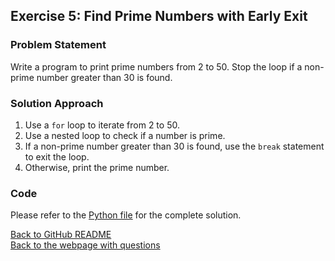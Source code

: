 ## Exercise 5: Find Prime Numbers with Early Exit

### Problem Statement
Write a program to print prime numbers from 2 to 50. Stop the loop if a non-prime number greater than 30 is found.

### Solution Approach
1. Use a `for` loop to iterate from 2 to 50.
2. Use a nested loop to check if a number is prime.
3. If a non-prime number greater than 30 is found, use the `break` statement to exit the loop.
4. Otherwise, print the prime number.

### Code
Please refer to the [Python file](e05_prime_numbers_break.py) for the complete solution.

[Back to GitHub README](https://github.com/jspackiaraj/AY202425-Fall-Python/blob/master/exercise_002_Break_and_continue/README.md)  
[Back to the webpage with questions](https://jsp.shiksha/index.php/portfolio/bcse101e-computer-programming-python/introduction-python/programming-exercises-002/programming-exercises-002-break-and-continue)
